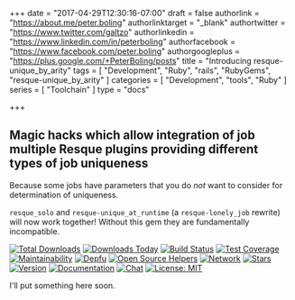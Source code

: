 +++
date = "2017-04-29T12:30:16-07:00"
draft = false
authorlink = "https://about.me/peter.boling"
authorlinktarget = "_blank"
authortwitter = "https://www.twitter.com/galtzo"
authorlinkedin = "https://www.linkedin.com/in/peterboling"
authorfacebook = "https://www.facebook.com/peter.boling"
authorgoogleplus = "https://plus.google.com/+PeterBoling/posts"
title = "Introducing resque-unique_by_arity"
tags = [ "Development", "Ruby", "rails", "RubyGems", "resque-unique_by_arity" ]
categories = [ "Development", "tools", "Ruby" ]
series = [ "Toolchain" ]
type = "docs"

+++

## Magic hacks which allow integration of job multiple Resque plugins providing different types of job uniqueness

Because some jobs have parameters that you do *not* want to consider for determination of uniqueness.

`resque_solo` and `resque-unique_at_runtime` (a `resque-lonely_job` rewrite) will now work together!  Without this gem they are fundamentally incompatible. 

[![Total Downloads](https://img.shields.io/gem/rt/resque-unique_by_arity.svg)](https://github.com/pboling/resque-unique_by_arity)
[![Downloads Today](https://img.shields.io/gem/rd/resque-unique_by_arity.svg)](https://github.com/pboling/resque-unique_by_arity)
[![Build Status](https://travis-ci.org/pboling/resque-unique_by_arity.svg?branch=master)](https://travis-ci.org/pboling/resque-unique_by_arity)
[![Test Coverage](https://api.codeclimate.com/v1/badges/7520df3968eb146c8894/test_coverage)](https://codeclimate.com/github/pboling/resque-unique_by_arity/test_coverage)
[![Maintainability](https://api.codeclimate.com/v1/badges/7520df3968eb146c8894/maintainability)](https://codeclimate.com/github/pboling/resque-unique_by_arity/maintainability)
[![Depfu](https://badges.depfu.com/badges/25c6e1e4c671926e9adea898f2df9a47/count.svg)](https://depfu.com/github/pboling/resque-unique_by_arity?project_id=2729)
[![Open Source Helpers](https://www.codetriage.com/pboling/resque-unique_by_arity/badges/users.svg)](https://www.codetriage.com/pboling/resque-unique_by_arity)
[![Network](https://img.shields.io/github/forks/pboling/resque-unique_by_arity.svg?style=social)](https://github.com/pboling/resque-unique_by_arity/network)
[![Stars](https://img.shields.io/github/stars/pboling/resque-unique_by_arity.svg?style=social)](https://github.com/pboling/resque-unique_by_arity/stargazers)
[![Version](https://img.shields.io/gem/v/resque-unique_by_arity.svg)](https://rubygems.org/gems/resque-unique_by_arity)
[![Documentation](http://inch-ci.org/github/pboling/resque-unique_by_arity.svg)](http://inch-ci.org/github/pboling/resque-unique_by_arity)
[![Chat](https://img.shields.io/gitter/room/pboling/resque-unique_by_arity.svg)](https://gitter.im/pboling/resque-unique_by_arity)
[![License: MIT](https://img.shields.io/badge/License-MIT-green.svg)](https://opensource.org/licenses/MIT)

I'll put something here soon.
